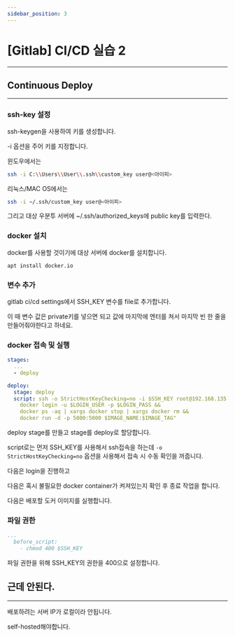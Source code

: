 ```yaml
---
sidebar_position: 3
---
```


# [Gitlab] CI/CD 실습 2
---

## Continuous Deploy
---

### ssh-key 설정

ssh-keygen을 사용하여 키를 생성합니다.

-i 옵션을 주어 키를 지정합니다.

윈도우에서는

```bash
ssh -i C:\\Users\\User\\.ssh\\custom_key user@<아이피>
```

리눅스/MAC OS에서는

```bash
ssh -i ~/.ssh/custom_key user@<아이피>
```

그리고 대상 우분투 서버에 ~/.ssh/authorized_keys에 public key를 입력한다.

### docker 설치

docker를 사용할 것이기에 대상 서버에 docker를 설치합니다.

```bash
apt install docker.io
```

### 변수 추가

gitlab ci/cd settings에서 SSH_KEY 변수를 file로 추가합니다.

이 때 변수 값은 private키를 넣으면 되고 값에 마지막에 엔터를 쳐서 마지막 빈 한 줄을 만들어줘야한다고 하네요.


### docker 접속 및 실행

```yaml
stages:
  ...
  - deploy

deploy:
  stage: deploy
  script: ssh -o StrictHostKeyChecking=no -i $SSH_KEY root@192.168.135.85 "
    docker login -u $LOGIN_USER -p $LOGIN_PASS &&
    docker ps -aq | xargs docker stop | xargs docker rm &&
    docker run -d -p 5000:5000 $IMAGE_NAME:$IMAGE_TAG"
```

deploy stage를 만들고 stage를 deploy로 할당합니다.

script로는 먼저 SSH_KEY를 사용해서 ssh접속을 하는데 `-o StrictHostKeyChecking=no` 옵션을 사용해서 접속 시 수동 확인을 꺼줍니다.

다음은 login을 진행하고

다음은 혹시 불필요한 docker container가 켜져있는지 확인 후 종료 작업을 합니다.

다음은 배포할 도커 이미지를 실행합니다.

### 파일 권한 

```yaml
...
  before_script:
    - chmod 400 $SSH_KEY
```

파일 권한을 위해 SSH_KEY의 권한을 400으로 설정합니다.


## 근데 안된다.
---

배포하려는 서버 IP가 로컬이라 안됩니다.

self-hosted해야합니다.